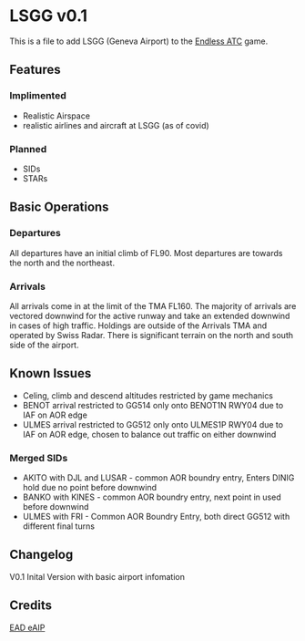 # LSGG v0.1
This is a file to add LSGG (Geneva Airport) to the [Endless ATC](https://steamcommunity.com/app/666610) game.

## Features
### Implimented
* Realistic Airspace
* realistic airlines and aircraft at LSGG (as of covid)
### Planned
* SIDs
* STARs

## Basic Operations
### Departures
All departures have an initial climb of FL90. Most departures are towards the north and the northeast.
### Arrivals
All arrivals come in at the limit of the TMA FL160. The majority of arrivals are vectored downwind for the active runway and take an extended downwind in cases of high traffic. Holdings are outside of the Arrivals TMA and operated by Swiss Radar. There is significant terrain on the north and south side of the airport.
## Known Issues
* Celing, climb and descend altitudes restricted by game mechanics
* BENOT arrival restricted to GG514 only onto BENOT1N RWY04 due to IAF on AOR edge
* ULMES arrival restricted to GG512 only onto ULMES1P RWY04 due to IAF on AOR edge, chosen to balance out traffic on either downwind
### Merged SIDs
* AKITO with DJL and LUSAR - common AOR boundry entry, Enters DINIG hold due no point before downwind
* BANKO with KINES - common AOR boundry entry, next point in used before downwind
* ULMES with FRI - Common AOR Boundry Entry, both direct GG512 with different final turns

## Changelog
V0.1
Inital Version with basic airport infomation

## Credits
[EAD eAIP](https://www.ead.eurocontrol.int/cms-eadbasic/opencms/en/login/ead-basic/)